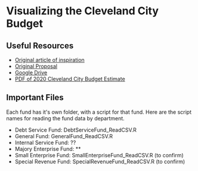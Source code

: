 # Visualizing the Cleveland City Budget

## Useful Resources
- [Original article of inspiration](https://www.bloomberg.com/news/articles/2020-06-25/how-to-understand-your-city-budget)
- [Original Proposal](https://docs.google.com/document/d/1pZS9s5f_5Gm8c8DeV_wJOdo017hr9skJ24GpG-097HM/edit)
- [Google Drive](https://drive.google.com/drive/u/1/folders/1Je1fQqzJZQTcMP3Nb80vsp54qy7y5wRN)
- [PDF of 2020 Cleveland City Budget Estimate](https://drive.google.com/drive/u/1/folders/13oX0lZsmbs0vmCCR5__S6CUov1YXxL1l)

## Important Files
Each fund has it's own folder, with a script for that fund. Here are the script names for reading the fund data by department. 
- Debt Service Fund: DebtServiceFund_ReadCSV.R
- General Fund: GeneralFund_ReadCSV.R
- Internal Service Fund: ??
- Majory Enterprise Fund: **
- Small Enterprise Fund: SmallEnterpriseFund_ReadCSV.R (to confirm)
- Special Revenue Fund: SpecialRevenueFund_ReadCSV.R (to confirm)

